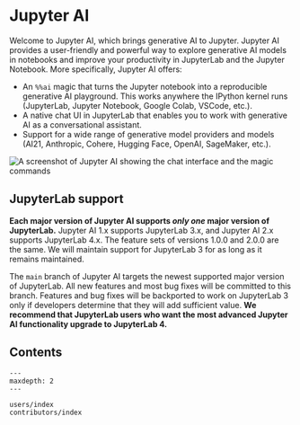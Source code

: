 # Jupyter AI

Welcome to Jupyter AI, which brings generative AI to Jupyter. Jupyter AI provides a user-friendly
and powerful way to explore generative AI models in notebooks and improve your productivity
in JupyterLab and the Jupyter Notebook. More specifically, Jupyter AI offers:

* An `%%ai` magic that turns the Jupyter notebook into a reproducible generative AI playground.
  This works anywhere the IPython kernel runs (JupyterLab, Jupyter Notebook, Google Colab, VSCode, etc.).
* A native chat UI in JupyterLab that enables you to work with generative AI as a conversational assistant.
* Support for a wide range of generative model providers and models
  (AI21, Anthropic, Cohere, Hugging Face, OpenAI, SageMaker, etc.).

<img src="../_static/jupyter-ai-screenshot.png"
    alt='A screenshot of Jupyter AI showing the chat interface and the magic commands'
    class="screenshot" />

## JupyterLab support

**Each major version of Jupyter AI supports *only one* major version of JupyterLab.** Jupyter AI 1.x supports
JupyterLab 3.x, and Jupyter AI 2.x supports JupyterLab 4.x. The feature sets of versions 1.0.0 and 2.0.0
are the same. We will maintain support for JupyterLab 3 for as long as it remains maintained.

The `main` branch of Jupyter AI targets the newest supported major version of JupyterLab. All new features and most bug fixes will be
committed to this branch. Features and bug fixes will be backported
to work on JupyterLab 3 only if developers determine that they will add sufficient value.
**We recommend that JupyterLab users who want the most advanced Jupyter AI functionality upgrade to JupyterLab 4.**

## Contents

```{toctree}
---
maxdepth: 2
---

users/index
contributors/index
```

